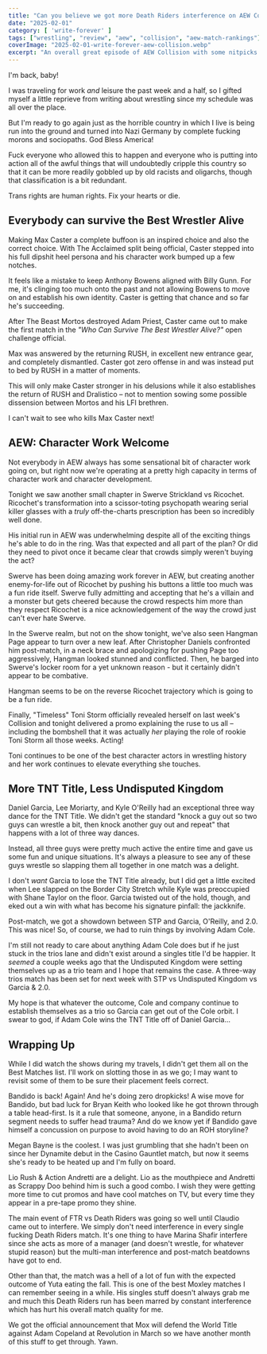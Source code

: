 ```yaml
---
title: "Can you believe we got more Death Riders interference on AEW Collision for February 1"
date: "2025-02-01"
category: [ 'write-forever' ]
tags: ["wrestling", "review", "aew", "collision", "aew-match-rankings"]
coverImage: "2025-02-01-write-forever-aew-collision.webp"
excerpt: "An overall great episode of AEW Collision with some nitpicks here and there, none of which big enough to bring down the rest of the show."
---
```


I'm back, baby!

I was traveling for work _and_ leisure the past week and a half, so I gifted myself a little reprieve from writing about wrestling since my schedule was all over the place.

But I'm ready to go again just as the horrible country in which I live is being run into the ground and turned into Nazi Germany by complete fucking morons and sociopaths. God Bless America!

Fuck everyone who allowed this to happen and everyone who is putting into action all of the awful things that will undoubtedly cripple this country so that it can be more readily gobbled up by old racists and oligarchs, though that classification is a bit redundant.

Trans rights are human rights. Fix your hearts or die.

## Everybody can survive the Best Wrestler Alive

Making Max Caster a complete buffoon is an inspired choice and also the correct choice. With The Acclaimed split being official, Caster stepped into his full dipshit heel persona and his character work bumped up a few notches.

It feels like a mistake to keep Anthony Bowens aligned with Billy Gunn. For me, it's clinging too much onto the past and not allowing Bowens to move on and establish his own identity. Caster is getting that chance and so far he's succeeding.

After The Beast Mortos destroyed Adam Priest, Caster came out to make the first match in the _"Who Can Survive The Best Wrestler Alive?"_ open challenge official.

Max was answered by the returning RUSH, in excellent new entrance gear, and completely dismantled. Caster got zero offense in and was instead put to bed by RUSH in a matter of moments.

This will only make Caster stronger in his delusions while it also establishes the return of RUSH and Dralistico – not to mention sowing some possible dissension between Mortos and his LFI brethren.

I can't wait to see who kills Max Caster next!

## AEW: Character Work Welcome

Not everybody in AEW always has some sensational bit of character work going on, but right now we're operating at a pretty high capacity in terms of character work and character development.

Tonight we saw another small chapter in Swerve Strickland vs Ricochet. Ricochet's transformation into a scissor-toting psychopath wearing serial killer glasses with a _truly_ off-the-charts prescription has been so incredibly well done.

His initial run in AEW was underwhelming despite all of the exciting things he's able to do in the ring. Was that expected and all part of the plan? Or did they need to pivot once it became clear that crowds simply weren't buying the act?

Swerve has been doing amazing work forever in AEW, but creating another enemy-for-life out of Ricochet by pushing his buttons a little too much was a fun ride itself. Swerve fully admitting and accepting that he's a villain and a monster but gets cheered because the crowd respects him more than they respect Ricochet is a nice acknowledgement of the way the crowd just can't ever hate Swerve.

In the Swerve realm, but not on the show tonight, we've also seen Hangman Page appear to turn over a new leaf. After Christopher Daniels confronted him post-match, in a neck brace and apologizing for pushing Page too aggressively, Hangman looked stunned and conflicted. Then, he barged into Swerve's locker room for a yet unknown reason - but it certainly didn't appear to be combative.

Hangman seems to be on the reverse Ricochet trajectory which is going to be a fun ride.

Finally, "Timeless" Toni Storm officially revealed herself on last week's Collision and tonight delivered a promo explaining the ruse to us all – including the bombshell that it was actually _her_ playing the role of rookie Toni Storm all those weeks. Acting!

Toni continues to be one of the best character actors in wrestling history and her work continues to elevate everything she touches.

## More TNT Title, Less Undisputed Kingdom

Daniel Garcia, Lee Moriarty, and Kyle O'Reilly had an exceptional three way dance for the TNT Title. We didn't get the standard "knock a guy out so two guys can wrestle a bit, then knock another guy out and repeat" that happens with a lot of three way dances.

Instead, all three guys were pretty much active the entire time and gave us some fun and unique situations. It's always a pleasure to see any of these guys wrestle so slapping them all together in one match was a delight.

I don't _want_ Garcia to lose the TNT Title already, but I did get a little excited when Lee slapped on the Border City Stretch while Kyle was preoccupied with Shane Taylor on the floor. Garcia twisted out of the hold, though, and eked out a win with what has become his signature pinfall: the jackknife.

Post-match, we got a showdown between STP and Garcia, O'Reilly, and 2.0. This was nice! So, of course, we had to ruin things by involving Adam Cole.

I'm still not ready to care about anything Adam Cole does but if he just stuck in the trios lane and didn't exist around a singles title I'd be happier. It _seemed_ a couple weeks ago that the Undisputed Kingdom were setting themselves up as a trio team and I hope that remains the case. A three-way trios match has been set for next week with STP vs Undisputed Kingdom vs Garcia & 2.0.

My hope is that whatever the outcome, Cole and company continue to establish themselves as a trio so Garcia can get out of the Cole orbit. I swear to god, if Adam Cole wins the TNT Title off of Daniel Garcia...

## Wrapping Up

While I did watch the shows during my travels, I didn't get them all on the Best Matches list. I'll work on slotting those in as we go; I may want to revisit some of them to be sure their placement feels correct.

Bandido is back! Again! And he's doing zero dropkicks! A wise move for Bandido, but bad luck for Bryan Keith who looked like he got thrown through a table head-first. Is it a rule that someone, anyone, in a Bandido return segment needs to suffer head trauma? And do we know yet if Bandido gave himself a concussion on purpose to avoid having to do an ROH storyline?

Megan Bayne is the coolest. I was just grumbling that she hadn't been on since her Dynamite debut in the Casino Gauntlet match, but now it seems she's ready to be heated up and I'm fully on board.

Lio Rush & Action Andretti are a delight. Lio as the mouthpiece and Andretti as Scrappy Doo behind him is such a good combo. I wish they were getting more time to cut promos and have cool matches on TV, but every time they appear in a pre-tape promo they shine.

The main event of FTR vs Death Riders was going so well until Claudio came out to interfere. We simply don't need interference in every single fucking Death Riders match. It's one thing to have Marina Shafir interfere since she acts as more of a manager (and doesn't wrestle, for whatever stupid reason) but the multi-man interference and post-match beatdowns have got to end.

Other than that, the match was a hell of a lot of fun with the expected outcome of Yuta eating the fall. This is one of the best Moxley matches I can remember seeing in a while. His singles stuff doesn't always grab me and much this Death Riders run has been marred by constant interference which has hurt his overall match quality for me.

We got the official announcement that Mox will defend the World Title against Adam Copeland at Revolution in March so we have another month of this stuff to get through. Yawn.